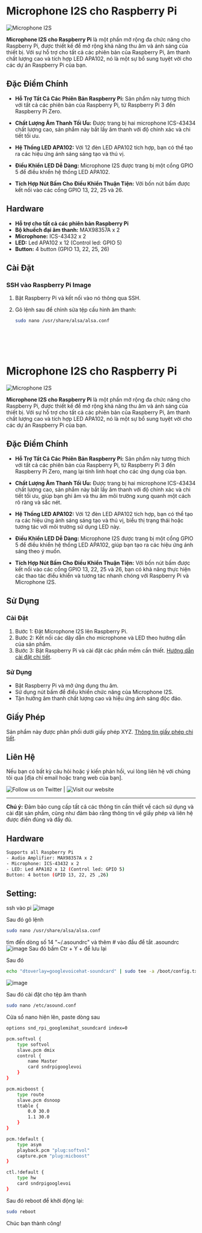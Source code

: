 # Microphone I2S cho Raspberry Pi

![Microphone I2S](link-to-your-image.png)

**Microphone I2S cho Raspberry Pi** là một phần mở rộng đa chức năng cho Raspberry Pi, được thiết kế để mở rộng khả năng thu âm và ánh sáng của thiết bị. Với sự hỗ trợ cho tất cả các phiên bản của Raspberry Pi, âm thanh chất lượng cao và tích hợp LED APA102, nó là một sự bổ sung tuyệt vời cho các dự án Raspberry Pi của bạn.

## Đặc Điểm Chính

- **Hỗ Trợ Tất Cả Các Phiên Bản Raspberry Pi:** Sản phẩm này tương thích với tất cả các phiên bản của Raspberry Pi, từ Raspberry Pi 3 đến Raspberry Pi Zero.

- **Chất Lượng Âm Thanh Tối Ưu:** Được trang bị hai microphone ICS-43434 chất lượng cao, sản phẩm này bắt lấy âm thanh với độ chính xác và chi tiết tối ưu.

- **Hệ Thống LED APA102:** Với 12 đèn LED APA102 tích hợp, bạn có thể tạo ra các hiệu ứng ánh sáng sáng tạo và thú vị.

- **Điều Khiển LED Dễ Dàng:** Microphone I2S được trang bị một cổng GPIO 5 để điều khiển hệ thống LED APA102.

- **Tích Hợp Nút Bấm Cho Điều Khiển Thuận Tiện:** Với bốn nút bấm được kết nối vào các cổng GPIO 13, 22, 25 và 26.

## Hardware

- **Hỗ trợ cho tất cả các phiên bản Raspberry Pi**
- **Bộ khuếch đại âm thanh:** MAX98357A x 2
- **Microphone:** ICS-43432 x 2
- **LED:** Led APA102 x 12 (Control led: GPIO 5)
- **Button:** 4 button (GPIO 13, 22, 25, 26)

## Cài Đặt

### SSH vào Raspberry Pi Image

1. Bật Raspberry Pi và kết nối vào nó thông qua SSH.

2. Gõ lệnh sau để chỉnh sửa tệp cấu hình âm thanh:

   ```sh
   sudo nano /usr/share/alsa/alsa.conf







# Microphone I2S cho Raspberry Pi

![Microphone I2S](link-to-your-image.png)

**Microphone I2S cho Raspberry Pi** là một phần mở rộng đa chức năng cho Raspberry Pi, được thiết kế để mở rộng khả năng thu âm và ánh sáng của thiết bị. Với sự hỗ trợ cho tất cả các phiên bản của Raspberry Pi, âm thanh chất lượng cao và tích hợp LED APA102, nó là một sự bổ sung tuyệt vời cho các dự án Raspberry Pi của bạn.

## Đặc Điểm Chính

- **Hỗ Trợ Tất Cả Các Phiên Bản Raspberry Pi:** Sản phẩm này tương thích với tất cả các phiên bản của Raspberry Pi, từ Raspberry Pi 3 đến Raspberry Pi Zero, mang lại tính linh hoạt cho các ứng dụng của bạn.

- **Chất Lượng Âm Thanh Tối Ưu:** Được trang bị hai microphone ICS-43434 chất lượng cao, sản phẩm này bắt lấy âm thanh với độ chính xác và chi tiết tối ưu, giúp bạn ghi âm và thu âm môi trường xung quanh một cách rõ ràng và sắc nét.

- **Hệ Thống LED APA102:** Với 12 đèn LED APA102 tích hợp, bạn có thể tạo ra các hiệu ứng ánh sáng sáng tạo và thú vị, biểu thị trạng thái hoặc tương tác với môi trường sử dụng LED này.

- **Điều Khiển LED Dễ Dàng:** Microphone I2S được trang bị một cổng GPIO 5 để điều khiển hệ thống LED APA102, giúp bạn tạo ra các hiệu ứng ánh sáng theo ý muốn.

- **Tích Hợp Nút Bấm Cho Điều Khiển Thuận Tiện:** Với bốn nút bấm được kết nối vào các cổng GPIO 13, 22, 25 và 26, bạn có khả năng thực hiện các thao tác điều khiển và tương tác nhanh chóng với Raspberry Pi và Microphone I2S.

## Sử Dụng

### Cài Đặt

1. Bước 1: Đặt Microphone I2S lên Raspberry Pi.
2. Bước 2: Kết nối các dây dẫn cho microphone và LED theo hướng dẫn của sản phẩm.
3. Bước 3: Bật Raspberry Pi và cài đặt các phần mềm cần thiết. [Hướng dẫn cài đặt chi tiết](link-to-installation-guide).

### Sử Dụng

- Bật Raspberry Pi và mở ứng dụng thu âm.
- Sử dụng nút bấm để điều khiển chức năng của Microphone I2S.
- Tận hưởng âm thanh chất lượng cao và hiệu ứng ánh sáng độc đáo.

## Giấy Phép

Sản phẩm này được phân phối dưới giấy phép XYZ. [Thông tin giấy phép chi tiết](link-to-license).

## Liên Hệ

Nếu bạn có bất kỳ câu hỏi hoặc ý kiến phản hồi, vui lòng liên hệ với chúng tôi qua [địa chỉ email hoặc trang web của bạn].

![Follow us on Twitter](twitter-icon-link) | ![Visit our website](website-link)

---

**Chú ý:** Đảm bảo cung cấp tất cả các thông tin cần thiết về cách sử dụng và cài đặt sản phẩm, cũng như đảm bảo rằng thông tin về giấy phép và liên hệ được điền đúng và đầy đủ.

## Hardware
```sh
Supports all Raspberry Pi 
- Audio Amplifier: MAX98357A x 2
- Microphone: ICS-43432 x 2
- LED: Led APA102 x 12 (Control led: GPIO 5)
Button: 4 botton (GPIO 13, 22, 25 ,26)

```
## Setting:
ssh vào pi
![image](https://github.com/longhd2/Microphone_I2S/assets/43842525/8f03b8be-271c-4e4f-bbb9-c9465eb33fb5)

Sau đó gõ lệnh
```sh
sudo nano /usr/share/alsa/alsa.conf
```
tìm đến dòng số 14 "~/.asoundrc" và thêm # vào đầu để tắt .asoundrc
![image](https://github.com/longhd2/Microphone_I2S/assets/43842525/ca1c2de4-11de-46ba-8096-25cafe1e0121)
Sau đó bấm Ctr + Y + để lưu lại

Sau đó
```sh
echo "dtoverlay=googlevoicehat-soundcard" | sudo tee -a /boot/config.txt

```
![image](https://github.com/longhd2/Microphone_I2S/assets/43842525/4dc3bae1-6cd2-4f90-946b-783b4f90ebe8)

Sau đó cài đặt cho tệp âm thanh
```sh
sudo nano /etc/asound.conf
```
Cửa sổ nano hiện lên, paste dòng sau

```sh
options snd_rpi_googlemihat_soundcard index=0

pcm.softvol {
    type softvol
    slave.pcm dmix
    control {
        name Master
        card sndrpigooglevoi
    }
}

pcm.micboost {
    type route
    slave.pcm dsnoop
    ttable {
        0.0 30.0
        1.1 30.0
    }
}

pcm.!default {
    type asym
    playback.pcm "plug:softvol"
    capture.pcm "plug:micboost"
}

ctl.!default {
    type hw
    card sndrpigooglevoi
}


```
Sau đó reboot để khởi động lại:
```sh
sudo reboot
```
Chúc bạn thành công!

